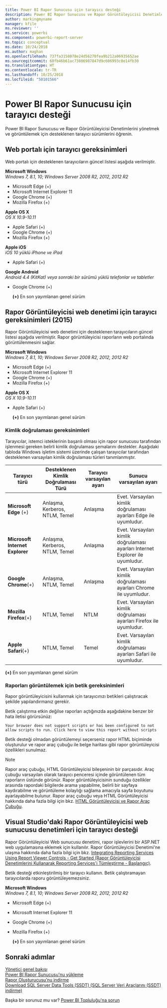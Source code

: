 ```yaml
---
title: Power BI Rapor Sunucusu için tarayıcı desteği
description: Power BI Rapor Sunucusu ve Rapor Görüntüleyicisi Denetimlerini yönetmek ve görüntülemek için desteklenen tarayıcı sürümlerini öğrenin.
author: markingmyname
manager: kfile
ms.reviewer: ''
ms.service: powerbi
ms.component: powerbi-report-server
ms.topic: conceptual
ms.date: 10/24/2018
ms.author: maghan
ms.openlocfilehash: 737fa3158078e24d56270fea9b212a06935652ae
ms.sourcegitcommit: 60fb46b61ac73806987847d9c606993c0e14fb30
ms.translationtype: HT
ms.contentlocale: tr-TR
ms.lasthandoff: 10/25/2018
ms.locfileid: "50101566"
---
```

# <a name="browser-support-for-power-bi-report-server"></a>Power BI Rapor Sunucusu için tarayıcı desteği
Power BI Rapor Sunucusu ve Rapor Görüntüleyicisi Denetimlerini yönetmek ve görüntülemek için desteklenen tarayıcı sürümlerini öğrenin.

## <a name="browser-requirements-for-the-web-portal"></a>Web portalı için tarayıcı gereksinimleri
Web portalı için desteklenen tarayıcıların güncel listesi aşağıda verilmiştir.

**Microsoft Windows**  
*Windows 7, 8.1, 10; Windows Server 2008 R2, 2012, 2012 R2*

* Microsoft Edge (+)
* Microsoft Internet Explorer 11
* Google Chrome (+)
* Mozilla Firefox (+)

**Apple OS X**  
*OS X 10.9-10.11*

* Apple Safari (+)
* Google Chrome (+)
* Mozilla Firefox (+)

**Apple iOS**  
*iOS 10 yüklü iPhone ve iPad*

* Apple Safari (+)

**Google Android**  
*Android 4.4 (KitKat) veya sonraki bir sürümü yüklü telefonlar ve tabletler*

* Google Chrome (+)
  
  **(+)** En son yayımlanan genel sürüm

## <a name="browser-requirements-for-the-report-viewer-web-control-2015"></a>Rapor Görüntüleyicisi web denetimi için tarayıcı gereksinimleri (2015)
Rapor Görüntüleyicisi web denetimi için desteklenen tarayıcıların güncel listesi aşağıda verilmiştir. Rapor görüntüleyicisi raporların web portalında görüntülenmesini sağlar.

**Microsoft Windows**  
*Windows 7, 8.1, 10; Windows Server 2008 R2, 2012, 2012 R2*

* Microsoft Edge (+)
* Microsoft Internet Explorer 11
* Google Chrome (+)
* Mozilla Firefox (+)

**Apple OS X**  
*OS X 10.9-10.11*

* Apple Safari (+)
  
  **(+)** En son yayımlanan genel sürüm

### <a name="authentication-requirements"></a>Kimlik doğrulaması gereksinimleri
Tarayıcılar, istemci isteklerinin başarılı olması için rapor sunucusu tarafından işlenmesi gereken belirli kimlik doğrulaması şemalarını destekler. Aşağıdaki tabloda Windows işletim sistemi üzerinde çalışan tarayıcılar tarafından desteklenen varsayılan kimlik doğrulaması türleri tanımlanmıştır.

| **Tarayıcı türü** | **Desteklenen Kimlik Doğrulaması Türü** | **Tarayıcı varsayılan ayarı** | **Sunucu varsayılan ayarı** |
| --- | --- | --- | --- |
| **Microsoft Edge** (+) |Anlaşma, Kerberos, NTLM, Temel |Anlaşma |Evet. Varsayılan kimlik doğrulaması ayarları Edge ile uyumludur. |
| **Microsoft Internet Explorer** |Anlaşma, Kerberos, NTLM, Temel |Anlaşma |Evet. Varsayılan kimlik doğrulaması ayarları Internet Explorer ile uyumludur. |
| **Google Chrome**(+) |Anlaşma, NTLM, Temel |Anlaşma |Evet. Varsayılan kimlik doğrulaması ayarları Chrome ile uyumludur. |
| **Mozilla Firefox**(+) |NTLM, Temel |NTLM |Evet. Varsayılan kimlik doğrulaması ayarları Firefox ile uyumludur. |
| **Apple Safari**(+) |NTLM, Temel |Temel |Evet. Varsayılan kimlik doğrulaması ayarları Safari ile uyumludur. |

 **(+)** En son yayımlanan genel sürüm

### <a name="script-requirements-for-viewing-reports"></a>Raporları görüntülemek için betik gereksinimleri
Rapor görüntüleyicisini kullanmak için tarayıcınızı betikleri çalıştıracak şekilde yapılandırmanız gerekir.

Betik çalıştırma etkin değilse raporları açtığınızda aşağıdakine benzer bir hata iletisi görürsünüz:

```
Your browser does not support scripts or has been configured to not allow scripts to run. Click here to view this report without scripts
```

 Betik desteği olmadan görüntülemeyi seçerseniz rapor HTML biçiminde oluşturulur ve rapor araç çubuğu ile belge haritası gibi rapor görüntüleyicisi özellikleri sunulmaz.

> [!NOTE]
> Rapor araç çubuğu, HTML Görüntüleyicisi bileşeninin bir parçasıdır. Araç çubuğu varsayılan olarak tarayıcı penceresi içinde görüntülenen tüm raporların üstünde görünür. Rapor görüntüleyicisinin sunduğu özellikler arasında rapordaki bilgilerde arama yapabilme, belirli bir sayfaya kaydırabilme ve görüntüleme kolaylığı sağlama amacıyla sayfa boyutunu ayarlayabilme bulunur. Rapor araç çubuğu veya HTML Görüntüleyicisi hakkında daha fazla bilgi için bkz. [HTML Görüntüleyicisi ve Rapor Araç Çubuğu](https://docs.microsoft.com/sql/reporting-services/html-viewer-and-the-report-toolbar).
> 
> 

## <a name="browser-support-for-report-viewer-web-server-controls-in-visual-studio"></a>Visual Studio'daki Rapor Görüntüleyicisi web sunucusu denetimleri için tarayıcı desteği
Rapor Görüntüleyicisi Web sunucusu denetimi, rapor işlevlerini bir ASP.NET web uygulamasına eklemek için kullanılır. Rapor Görüntüleyicisi Denetimi'ne ulaşma hakkında daha fazla bilgi için bkz. [Integrating Reporting Services Using Report Viewer Controls - Get Started (Rapor Görüntüleyicisi Denetimlerini Kullanarak Reporting Services'i Tümleştirme - Başlangıç)](https://docs.microsoft.com/sql/reporting-services/application-integration/integrating-reporting-services-using-reportviewer-controls-get-started).

Betik desteği etkinleştirilmiş bir tarayıcı kullanın. Betik çalıştıramayan tarayıcılarda raporu görüntüleyemezsiniz.

**Microsoft Windows**  
*Windows 7, 8.1, 10; Windows Server 2008 R2, 2012, 2012 R2*

* Microsoft Edge (+)
* Microsoft Internet Explorer 11
* Google Chrome (+)
* Mozilla Firefox (+)
  
  **(+)** En son yayımlanan genel sürüm

## <a name="next-steps"></a>Sonraki adımlar
[Yönetici genel bakışı](admin-handbook-overview.md)  
[Power BI Rapor Sunucusu'nu yükleme](install-report-server.md)  
[Rapor Oluşturucusu’nu indirme](https://www.microsoft.com/download/details.aspx?id=53613)  
[Download SQL Server Data Tools (SSDT) (SQL Server Veri Araçlarını (SSDT) indirme)](http://go.microsoft.com/fwlink/?LinkID=616714)

Başka bir sorunuz mu var? [Power BI Topluluğu'na sorun](https://community.powerbi.com/)

